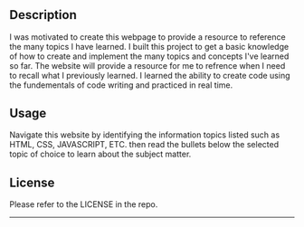 # <Your-Project-Title>

## Description

I was motivated to create this webpage to provide a resource to reference the many topics I have learned.
I built this project to get a basic knowledge of how to create and implement the many topics and concepts I've learned so far.
The website will provide a resource for me to refrence when I need to recall what I previously learned.
I learned the ability to create code using the fundementals of code writing and practiced in real time.


## Usage

Navigate this website by identifying the information topics listed such as HTML, CSS, JAVASCRIPT, ETC.  then read the bullets below the selected topic of choice to learn about the subject matter.


## License

Please refer to the LICENSE in the repo.

---



